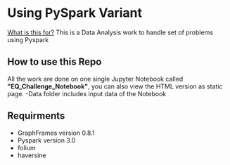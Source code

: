 # Using PySpark Variant

[What is this for?](https://github.com/EQWorks/work-samples#what-is-this)
This is a Data Analysis work to handle set of problems using Pyspark

## How to use this Repo
All the work are done on one single Jupyter Notebook called **"EQ_Challenge_Notebook"**, you can also view the HTML version as static page. 
    -Data folder includes input data of the Notebook
## Requirments

- GraphFrames version 0.8.1
- Pyspark version 3.0
- folium
- haversine


    
